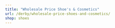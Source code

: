 ```yaml
---
title: "Wholesale Price Shoe's & Cosmetics"
url: /derby/wholesale-price-shoes-and-cosmetics/
shop: shoes
---
```

